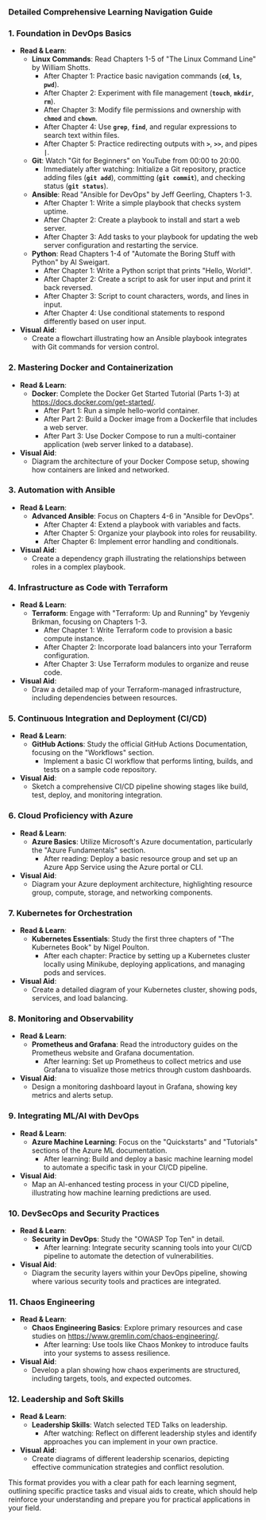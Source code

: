 ### **Detailed Comprehensive Learning Navigation Guide**

### **1. Foundation in DevOps Basics**

- **Read & Learn**:
    - **Linux Commands**: Read Chapters 1-5 of "The Linux Command Line" by William Shotts.
        - After Chapter 1: Practice basic navigation commands (**`cd`**, **`ls`**, **`pwd`**).
        - After Chapter 2: Experiment with file management (**`touch`**, **`mkdir`**, **`rm`**).
        - After Chapter 3: Modify file permissions and ownership with **`chmod`** and **`chown`**.
        - After Chapter 4: Use **`grep`**, **`find`**, and regular expressions to search text within files.
        - After Chapter 5: Practice redirecting outputs with **`>`**, **`>>`**, and pipes **`|`**.
    - **Git**: Watch "Git for Beginners" on YouTube from 00:00 to 20:00.
        - Immediately after watching: Initialize a Git repository, practice adding files (**`git add`**), committing (**`git commit`**), and checking status (**`git status`**).
    - **Ansible**: Read "Ansible for DevOps" by Jeff Geerling, Chapters 1-3.
        - After Chapter 1: Write a simple playbook that checks system uptime.
        - After Chapter 2: Create a playbook to install and start a web server.
        - After Chapter 3: Add tasks to your playbook for updating the web server configuration and restarting the service.
    - **Python**: Read Chapters 1-4 of "Automate the Boring Stuff with Python" by Al Sweigart.
        - After Chapter 1: Write a Python script that prints "Hello, World!".
        - After Chapter 2: Create a script to ask for user input and print it back reversed.
        - After Chapter 3: Script to count characters, words, and lines in input.
        - After Chapter 4: Use conditional statements to respond differently based on user input.
- **Visual Aid**:
    - Create a flowchart illustrating how an Ansible playbook integrates with Git commands for version control.

### **2. Mastering Docker and Containerization**

- **Read & Learn**:
    - **Docker**: Complete the Docker Get Started Tutorial (Parts 1-3) at https://docs.docker.com/get-started/.
        - After Part 1: Run a simple hello-world container.
        - After Part 2: Build a Docker image from a Dockerfile that includes a web server.
        - After Part 3: Use Docker Compose to run a multi-container application (web server linked to a database).
- **Visual Aid**:
    - Diagram the architecture of your Docker Compose setup, showing how containers are linked and networked.

### **3. Automation with Ansible**

- **Read & Learn**:
    - **Advanced Ansible**: Focus on Chapters 4-6 in "Ansible for DevOps".
        - After Chapter 4: Extend a playbook with variables and facts.
        - After Chapter 5: Organize your playbook into roles for reusability.
        - After Chapter 6: Implement error handling and conditionals.
- **Visual Aid**:
    - Create a dependency graph illustrating the relationships between roles in a complex playbook.

### **4. Infrastructure as Code with Terraform**

- **Read & Learn**:
    - **Terraform**: Engage with "Terraform: Up and Running" by Yevgeniy Brikman, focusing on Chapters 1-3.
        - After Chapter 1: Write Terraform code to provision a basic compute instance.
        - After Chapter 2: Incorporate load balancers into your Terraform configuration.
        - After Chapter 3: Use Terraform modules to organize and reuse code.
- **Visual Aid**:
    - Draw a detailed map of your Terraform-managed infrastructure, including dependencies between resources.

### **5. Continuous Integration and Deployment (CI/CD)**

- **Read & Learn**:
    - **GitHub Actions**: Study the official GitHub Actions Documentation, focusing on the "Workflows" section.
        - Implement a basic CI workflow that performs linting, builds, and tests on a sample code repository.
- **Visual Aid**:
    - Sketch a comprehensive CI/CD pipeline showing stages like build, test, deploy, and monitoring integration.

### **6. Cloud Proficiency with Azure**

- **Read & Learn**:
    - **Azure Basics**: Utilize Microsoft's Azure documentation, particularly the "Azure Fundamentals" section.
        - After reading: Deploy a basic resource group and set up an Azure App Service using the Azure portal or CLI.
- **Visual Aid**:
    - Diagram your Azure deployment architecture, highlighting resource group, compute, storage, and networking components.

### **7. Kubernetes for Orchestration**

- **Read & Learn**:
    - **Kubernetes Essentials**: Study the first three chapters of "The Kubernetes Book" by Nigel Poulton.
        - After each chapter: Practice by setting up a Kubernetes cluster locally using Minikube, deploying applications, and managing pods and services.
- **Visual Aid**:
    - Create a detailed diagram of your Kubernetes cluster, showing pods, services, and load balancing.

### **8. Monitoring and Observability**

- **Read & Learn**:
    - **Prometheus and Grafana**: Read the introductory guides on the Prometheus website and Grafana documentation.
        - After learning: Set up Prometheus to collect metrics and use Grafana to visualize those metrics through custom dashboards.
- **Visual Aid**:
    - Design a monitoring dashboard layout in Grafana, showing key metrics and alerts setup.

### **9. Integrating ML/AI with DevOps**

- **Read & Learn**:
    - **Azure Machine Learning**: Focus on the "Quickstarts" and "Tutorials" sections of the Azure ML documentation.
        - After learning: Build and deploy a basic machine learning model to automate a specific task in your CI/CD pipeline.
- **Visual Aid**:
    - Map an AI-enhanced testing process in your CI/CD pipeline, illustrating how machine learning predictions are used.

### **10. DevSecOps and Security Practices**

- **Read & Learn**:
    - **Security in DevOps**: Study the "OWASP Top Ten" in detail.
        - After learning: Integrate security scanning tools into your CI/CD pipeline to automate the detection of vulnerabilities.
- **Visual Aid**:
    - Diagram the security layers within your DevOps pipeline, showing where various security tools and practices are integrated.

### **11. Chaos Engineering**

- **Read & Learn**:
    - **Chaos Engineering Basics**: Explore primary resources and case studies on https://www.gremlin.com/chaos-engineering/.
        - After learning: Use tools like Chaos Monkey to introduce faults into your systems to assess resilience.
- **Visual Aid**:
    - Develop a plan showing how chaos experiments are structured, including targets, tools, and expected outcomes.

### **12. Leadership and Soft Skills**

- **Read & Learn**:
    - **Leadership Skills**: Watch selected TED Talks on leadership.
        - After watching: Reflect on different leadership styles and identify approaches you can implement in your own practice.
- **Visual Aid**:
    - Create diagrams of different leadership scenarios, depicting effective communication strategies and conflict resolution.

This format provides you with a clear path for each learning segment, outlining specific practice tasks and visual aids to create, which should help reinforce your understanding and prepare you for practical applications in your field.
